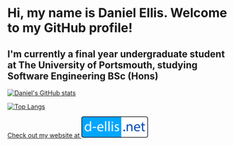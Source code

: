 # Hi, my name is Daniel Ellis. Welcome to my GitHub profile!

## I'm currently a final year undergraduate student at The University of Portsmouth, studying Software Engineering BSc (Hons)

[![Daniel's GitHub stats](https://github-readme-stats.vercel.app/api?username=d-ellis&theme=vision-friendly-dark)](https://github.com/anuraghazra/github-readme-stats)

[![Top Langs](https://github-readme-stats.vercel.app/api/top-langs/?username=d-ellis&hide=tex,makefile&langs_count=10&theme=vision-friendly-dark)](https://github.com/anuraghazra/github-readme-stats)

<p style="display: flex; flex-direction: row; align-items: center;"><a href="https://d-ellis.net">Check out my website at <img src="./assets/logo-on-white.svg" width="150"></a></p>

<!--
**UP940148/up940148** is a ✨ _special_ ✨ repository because its `README.md` (this file) appears on your GitHub profile.

Here are some ideas to get you started:

- 🔭 I’m currently working on ...
- 🌱 I’m currently learning ...
- 👯 I’m looking to collaborate on ...
- 🤔 I’m looking for help with ...
- 💬 Ask me about ...
- 📫 How to reach me: ...
- 😄 Pronouns: ...
- ⚡ Fun fact: ...
-->
